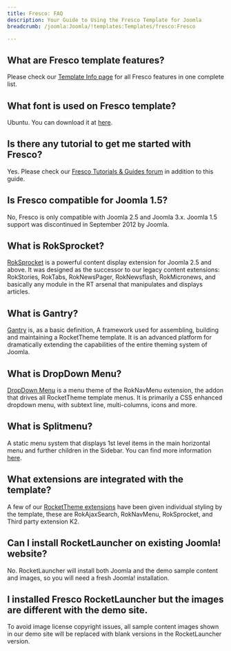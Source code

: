```yaml
---
title: Fresco: FAQ
description: Your Guide to Using the Fresco Template for Joomla
breadcrumb: /joomla:Joomla/!templates:Templates/fresco:Fresco

---
```


What are Fresco template features?
-----
Please check our [Template Info page][features] for all Fresco features in one complete list.

What font is used on Fresco template?
-----
Ubuntu. You can download it at [here][font].

Is there any tutorial to get me started with Fresco?
-----
Yes. Please check our [Fresco Tutorials & Guides forum][forum] in addition to this guide.

Is Fresco compatible for Joomla 1.5?
-----
No, Fresco is only compatible with Joomla 2.5 and Joomla 3.x. Joomla 1.5 support was discontinued in September 2012 by Joomla.

What is RokSprocket?
-----
[RokSprocket][roksprocket] is a powerful content display extension for Joomla 2.5 and above. It was designed as the successor to our legacy content extensions: RokStories, RokTabs, RokNewsPager, RokNewsflash, RokMicronews, and basically any module in the RT arsenal that manipulates and displays articles.

What is Gantry?
-----
[Gantry][gantry] is, as a basic definition, A framework used for assembling, building and maintaining a RocketTheme template. It is an advanced platform for dramatically extending the capabilities of the entire theming system of Joomla.

What is DropDown Menu?
-----
[DropDown Menu][dropdown] is a menu theme of the RokNavMenu extension, the addon that drives all RocketTheme template menus. It is primarily a CSS enhanced dropdown menu, with subtext line, multi-columns, icons and more.

What is Splitmenu?
-----
A static menu system that displays 1st level items in the main horizontal menu and further children in the Sidebar. You can find more information [here][splitmenu].

What extensions are integrated with the template?
-----
A few of our [RocketTheme extensions][extensions] have been given individual styling by the template, these are RokAjaxSearch, RokNavMenu, RokSprocket, and Third party extension K2.

Can I install RocketLauncher on existing Joomla! website?
-----
No. RocketLauncher will install both Joomla and the demo sample content and images, so you will need a fresh Joomla! installation.

I installed Fresco RocketLauncher but the images are different with the demo site.
-----
To avoid image license copyright issues, all sample content images shown in our demo site will be replaced with blank versions in the RocketLauncher version.

[gantry]: http://gantry-framework.org/
[features]: http://demo.rockettheme.com/joomla/fresco/features
[font]: http://www.fontsquirrel.com/fonts/ubuntu
[forum]: http://www.rockettheme.com/forum/index.php?f=631&rb_v=viewforum
[roksprocket]: http://www.rockettheme.com/extensions-joomla/roksprocket
[dropdown]: http://demo.rockettheme.com/joomla/fresco/features/menu-options
[splitmenu]: http://demo.rockettheme.com/joomla/fresco/features/menu-options
[extensions]: http://demo.rockettheme.com/joomla/fresco/features/extensions